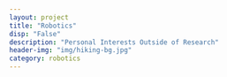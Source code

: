 ```yaml
---
layout: project
title: "Robotics"
disp: "False"
description: "Personal Interests Outside of Research"
header-img: "img/hiking-bg.jpg"
category: robotics
---
```


